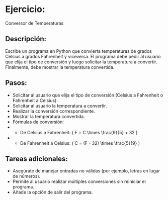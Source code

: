 # Ejercicio: 

Conversor de Temperaturas

## Descripción: 

Escribe un programa en Python que convierta temperaturas de grados Celsius a grados Fahrenheit y viceversa. El programa debe pedir al usuario que elija el tipo de conversión y luego solicitar la temperatura a convertir. Finalmente, debe mostrar la temperatura convertida.

## Pasos:

* Solicitar al usuario que elija el tipo de conversión (Celsius a Fahrenheit o Fahrenheit a Celsius).
* Solicitar al usuario la temperatura a convertir.
* Realizar la conversión correspondiente.
* Mostrar la temperatura convertida.
* Fórmulas de conversión:
* * De Celsius a Fahrenheit: ( F = C \times \frac{9}{5} + 32 )
* * De Fahrenheit a Celsius: ( C = (F - 32) \times \frac{5}{9} )

## Tareas adicionales:

* Asegúrate de manejar entradas no válidas (por ejemplo, letras en lugar de números).
* Permite al usuario realizar múltiples conversiones sin reiniciar el programa.
* Añade la opción de salir del programa.